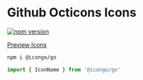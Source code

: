 Github Octicons Icons
===

[![npm version](https://img.shields.io/npm/v/@icongo/go.svg)](https://www.npmjs.com/package/@icongo/go)

[Preview Icons](http://icongo.github.io/#/icons/supertinyicons)

```bash
npm i @icongo/go
```

```jsx
import { IconName } from '@icongo/go'
```
